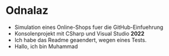 # Odnalaz
- Simulation eines Online-Shops fuer die GitHub-Einfuehrung
- Konsolenprojekt mit CSharp und Visual Studio <b>2022</b>
- Ich habe das Readme geaendert, wegen eines Tests.
- Hallo, ich bin Muhammad